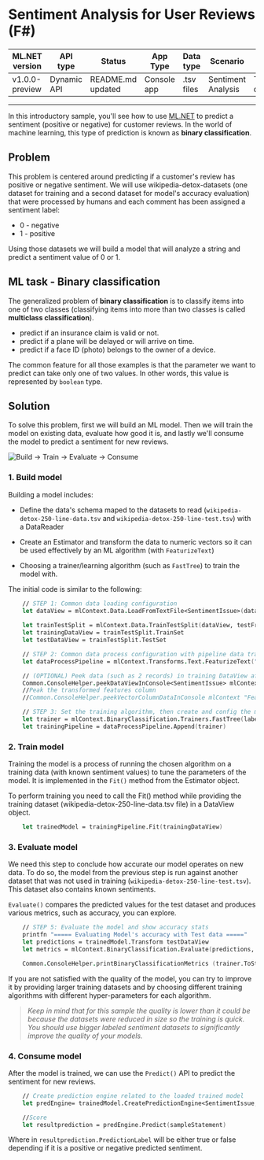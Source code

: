 # Sentiment Analysis for User Reviews (F#)

| ML.NET version | API type          | Status                        | App Type    | Data type | Scenario            | ML Task                   | Algorithms                  |
|----------------|-------------------|-------------------------------|-------------|-----------|---------------------|---------------------------|-----------------------------|
| v1.0.0-preview           | Dynamic API | README.md updated | Console app | .tsv files | Sentiment Analysis | Two-class  classification | Linear Classification |

------------------------------------

In this introductory sample, you'll see how to use [ML.NET](https://www.microsoft.com/net/learn/apps/machine-learning-and-ai/ml-dotnet) to predict a sentiment (positive or negative) for customer reviews. In the world of machine learning, this type of prediction is known as **binary classification**.

## Problem
This problem is centered around predicting if a customer's review has positive or negative sentiment. We will use wikipedia-detox-datasets (one dataset for training and a second dataset for model's accuracy evaluation) that were processed by humans and each comment has been assigned a sentiment label:

* 0 - negative
* 1 - positive

Using those datasets we will build a model that will analyze a string and predict a sentiment value of 0 or 1.

## ML task - Binary classification
The generalized problem of **binary classification** is to classify items into one of two classes (classifying items into more than two classes is called **multiclass classification**).

* predict if an insurance claim is valid or not.
* predict if a plane will be delayed or will arrive on time.
* predict if a face ID (photo) belongs to the owner of a device.

The common feature for all those examples is that the parameter we want to predict can take only one of two values. In other words, this value is represented by `boolean` type.

## Solution
To solve this problem, first we will build an ML model. Then we will train the model on existing data, evaluate how good it is, and lastly we'll consume the model to predict a sentiment for new reviews.

![Build -> Train -> Evaluate -> Consume](../../../../../master/samples/csharp/getting-started/shared_content/modelpipeline.png)

### 1. Build model

Building a model includes: 

* Define the data's schema maped to the datasets to read (`wikipedia-detox-250-line-data.tsv` and `wikipedia-detox-250-line-test.tsv`) with a DataReader

* Create an Estimator and transform the data to numeric vectors so it can be used effectively by an ML algorithm (with `FeaturizeText`)

* Choosing a trainer/learning algorithm (such as `FastTree`) to train the model with. 

The initial code is similar to the following:

```fsharp
    // STEP 1: Common data loading configuration
    let dataView = mlContext.Data.LoadFromTextFile<SentimentIssue>(dataPath, hasHeader = true)
    
    let trainTestSplit = mlContext.Data.TrainTestSplit(dataView, testFraction=0.2)
    let trainingDataView = trainTestSplit.TrainSet
    let testDataView = trainTestSplit.TestSet

    // STEP 2: Common data process configuration with pipeline data transformations          
    let dataProcessPipeline = mlContext.Transforms.Text.FeaturizeText("Features", "Text")

    // (OPTIONAL) Peek data (such as 2 records) in training DataView after applying the ProcessPipeline's transformations into "Features" 
    Common.ConsoleHelper.peekDataViewInConsole<SentimentIssue> mlContext trainingDataView dataProcessPipeline 2 |> ignore
    //Peak the transformed features column
    //Common.ConsoleHelper.peekVectorColumnDataInConsole mlContext "Features" trainingDataView dataProcessPipeline 1 |> ignore

    // STEP 3: Set the training algorithm, then create and config the modelBuilder                            
    let trainer = mlContext.BinaryClassification.Trainers.FastTree(labelColumnName = "Label", featureColumnName = "Features")
    let trainingPipeline = dataProcessPipeline.Append(trainer)
```

### 2. Train model
Training the model is a process of running the chosen algorithm on a training data (with known sentiment values) to tune the parameters of the model. It is implemented in the `Fit()` method from the Estimator object.

To perform training you need to call the Fit() method while providing the training dataset (wikipedia-detox-250-line-data.tsv file) in a DataView object.

```fsharp
    let trainedModel = trainingPipeline.Fit(trainingDataView)
```

### 3. Evaluate model
We need this step to conclude how accurate our model operates on new data. To do so, the model from the previous step is run against another dataset that was not used in training (`wikipedia-detox-250-line-test.tsv`). This dataset also contains known sentiments.

`Evaluate()` compares the predicted values for the test dataset and produces various metrics, such as accuracy, you can explore.

```fsharp
    // STEP 5: Evaluate the model and show accuracy stats
    printfn "===== Evaluating Model's accuracy with Test data ====="
    let predictions = trainedModel.Transform testDataView
    let metrics = mlContext.BinaryClassification.Evaluate(predictions, "Label", "Score")

    Common.ConsoleHelper.printBinaryClassificationMetrics (trainer.ToString()) metrics
```

If you are not satisfied with the quality of the model, you can try to improve it by providing larger training datasets and by choosing different training algorithms with different hyper-parameters for each algorithm.

>*Keep in mind that for this sample the quality is lower than it could be because the datasets were reduced in size so the training is quick. You should use bigger labeled sentiment datasets to significantly improve the quality of your models.*

### 4. Consume model
After the model is trained, we can use the `Predict()` API to predict the sentiment for new reviews. 

```fsharp
    // Create prediction engine related to the loaded trained model
    let predEngine= trainedModel.CreatePredictionEngine<SentimentIssue, SentimentPrediction>(mlContext)

    //Score
    let resultprediction = predEngine.Predict(sampleStatement)
```
Where in `resultprediction.PredictionLabel` will be either true or false depending if it is a positive or negative predicted sentiment.
